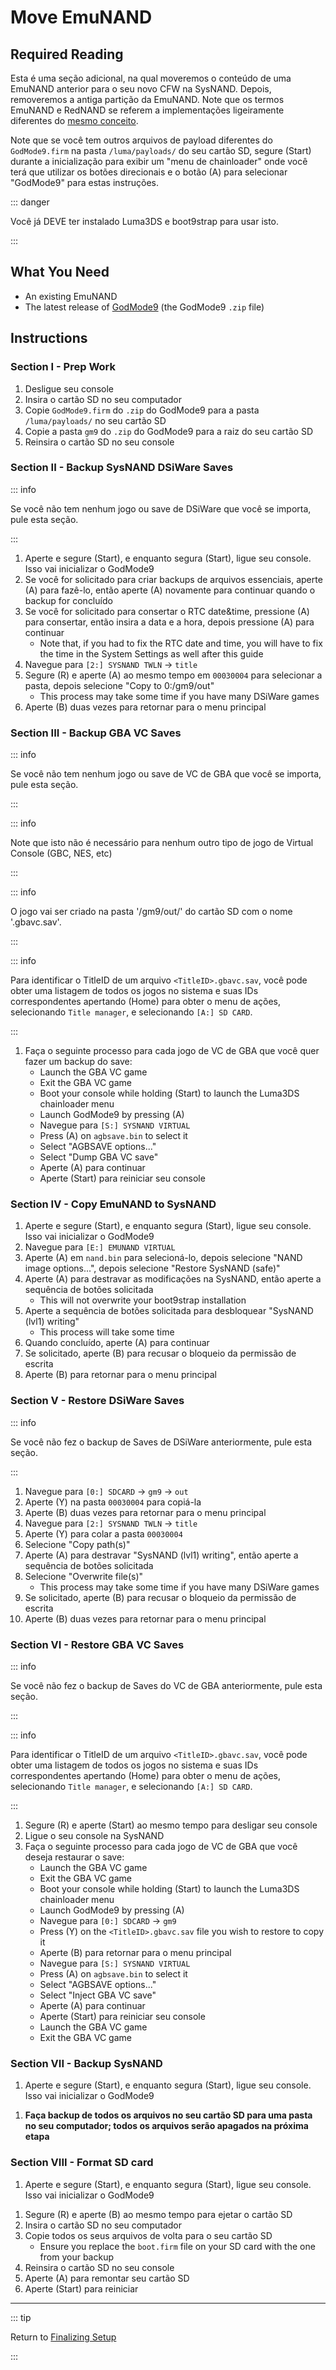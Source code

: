 # Move EmuNAND

## Required Reading

Esta é uma seção adicional, na qual moveremos o conteúdo de uma EmuNAND anterior para o seu novo CFW na SysNAND. Depois, removeremos a antiga partição da EmuNAND. Note que os termos EmuNAND e RedNAND se referem a implementações ligeiramente diferentes do [mesmo conceito](http://3dbrew.org/wiki/NAND_Redirection).

Note que se você tem outros arquivos de payload diferentes do `GodMode9.firm` na pasta `/luma/payloads/` do seu cartão SD, segure (Start) durante a inicialização para exibir um "menu de chainloader" onde você terá que utilizar os botões direcionais e o botão (A) para selecionar "GodMode9" para estas instruções.

::: danger

Você já DEVE ter instalado Luma3DS e boot9strap para usar isto.

:::

## What You Need

- An existing EmuNAND
- The latest release of [GodMode9](https://github.com/d0k3/GodMode9/releases/latest) (the GodMode9 `.zip` file)

## Instructions

### Section I - Prep Work

1. Desligue seu console
2. Insira o cartão SD no seu computador
3. Copie `GodMode9.firm` do `.zip` do GodMode9 para a pasta `/luma/payloads/` no seu cartão SD
4. Copie a pasta `gm9` do `.zip` do GodMode9 para a raiz do seu cartão SD
5. Reinsira o cartão SD no seu console

### Section II - Backup SysNAND DSiWare Saves

::: info

Se você não tem nenhum jogo ou save de DSiWare que você se importa, pule esta seção.

:::

1. Aperte e segure (Start), e enquanto segura (Start), ligue seu console. Isso vai inicializar o GodMode9
2. Se você for solicitado para criar backups de arquivos essenciais, aperte (A) para fazê-lo, então aperte (A) novamente para continuar quando o backup for concluído
3. Se você for solicitado para consertar o RTC date&time, pressione (A) para consertar, então insira a data e a hora, depois pressione (A) para continuar
   - Note that, if you had to fix the RTC date and time, you will have to fix the time in the System Settings as well after this guide
4. Navegue para `[2:] SYSNAND TWLN` -> `title`
5. Segure (R) e aperte (A) ao mesmo tempo em `00030004` para selecionar a pasta, depois selecione "Copy to 0:/gm9/out"
   - This process may take some time if you have many DSiWare games
6. Aperte (B) duas vezes para retornar para o menu principal

### Section III - Backup GBA VC Saves

::: info

Se você não tem nenhum jogo ou save de VC de GBA que você se importa, pule esta seção.

:::

::: info

Note que isto não é necessário para nenhum outro tipo de jogo de Virtual Console (GBC, NES, etc)

:::

::: info

O jogo vai ser criado na pasta '/gm9/out/' do cartão SD com o nome '<TitleID>.gbavc.sav'.

:::

::: info

Para identificar o TitleID de um arquivo `<TitleID>.gbavc.sav`, você pode obter uma listagem de todos os jogos no sistema e suas IDs correspondentes apertando (Home) para obter o menu de ações, selecionando `Title manager`, e selecionando `[A:] SD CARD`.

:::

1. Faça o seguinte processo para cada jogo de VC de GBA que você quer fazer um backup do save:
   - Launch the GBA VC game
   - Exit the GBA VC game
   - Boot your console while holding (Start) to launch the Luma3DS chainloader menu
   - Launch GodMode9 by pressing (A)
   - Navegue para `[S:] SYSNAND VIRTUAL`
   - Press (A) on `agbsave.bin` to select it
   - Select "AGBSAVE options..."
   - Select "Dump GBA VC save"
   - Aperte (A) para continuar
   - Aperte (Start) para reiniciar seu console

### Section IV - Copy EmuNAND to SysNAND

1. Aperte e segure (Start), e enquanto segura (Start), ligue seu console. Isso vai inicializar o GodMode9
2. Navegue para `[E:] EMUNAND VIRTUAL`
3. Aperte (A) em `nand.bin` para selecioná-lo, depois selecione "NAND image options...", depois selecione "Restore SysNAND (safe)"
4. Aperte (A) para destravar as modificações na SysNAND, então aperte a sequência de botões solicitada
   - This will not overwrite your boot9strap installation
5. Aperte a sequência de botões solicitada para desbloquear "SysNAND (lvl1) writing"
   - This process will take some time
6. Quando concluído, aperte (A) para continuar
7. Se solicitado, aperte (B) para recusar o bloqueio da permissão de escrita
8. Aperte (B) para retornar para o menu principal

### Section V - Restore DSiWare Saves

::: info

Se você não fez o backup de Saves de DSiWare anteriormente, pule esta seção.

:::

1. Navegue para `[0:] SDCARD` -> `gm9` -> `out`
2. Aperte (Y) na pasta `00030004` para copiá-la
3. Aperte (B) duas vezes para retornar para o menu principal
4. Navegue para `[2:] SYSNAND TWLN` -> `title`
5. Aperte (Y) para colar a pasta `00030004`
6. Selecione "Copy path(s)"
7. Aperte (A) para destravar "SysNAND (lvl1) writing", então aperte a sequência de botões solicitada
8. Selecione "Overwrite file(s)"
   - This process may take some time if you have many DSiWare games
9. Se solicitado, aperte (B) para recusar o bloqueio da permissão de escrita
10. Aperte (B) duas vezes para retornar para o menu principal

### Section VI - Restore GBA VC Saves

::: info

Se você não fez o backup de Saves do VC de GBA anteriormente, pule esta seção.

:::

::: info

Para identificar o TitleID de um arquivo `<TitleID>.gbavc.sav`, você pode obter uma listagem de todos os jogos no sistema e suas IDs correspondentes apertando (Home) para obter o menu de ações, selecionando `Title manager`, e selecionando `[A:] SD CARD`.

:::

1. Segure (R) e aperte (Start) ao mesmo tempo para desligar seu console
2. Ligue o seu console na SysNAND
3. Faça o seguinte processo para cada jogo de VC de GBA que você deseja restaurar o save:
   - Launch the GBA VC game
   - Exit the GBA VC game
   - Boot your console while holding (Start) to launch the Luma3DS chainloader menu
   - Launch GodMode9 by pressing (A)
   - Navegue para `[0:] SDCARD` -> `gm9`
   - Press (Y) on the `<TitleID>.gbavc.sav` file you wish to restore to copy it
   - Aperte (B) para retornar para o menu principal
   - Navegue para `[S:] SYSNAND VIRTUAL`
   - Press (A) on `agbsave.bin` to select it
   - Select "AGBSAVE options..."
   - Select "Inject GBA VC save"
   - Aperte (A) para continuar
   - Aperte (Start) para reiniciar seu console
   - Launch the GBA VC game
   - Exit the GBA VC game

### Section VII - Backup SysNAND

1. Aperte e segure (Start), e enquanto segura (Start), ligue seu console. Isso vai inicializar o GodMode9

<!--@include: ./_include/nand-backup.md -->

1. **Faça backup de todos os arquivos no seu cartão SD para uma pasta no seu computador; todos os arquivos serão apagados na próxima etapa**

### Section VIII - Format SD card

1. Aperte e segure (Start), e enquanto segura (Start), ligue seu console. Isso vai inicializar o GodMode9

<!--@include: ./_include/format-sd-gm9.md -->

1. Segure (R) e aperte (B) ao mesmo tempo para ejetar o cartão SD
2. Insira o cartão SD no seu computador
3. Copie todos os seus arquivos de volta para o seu cartão SD
   - Ensure you replace the `boot.firm` file on your SD card with the one from your backup
4. Reinsira o cartão SD no seu console
5. Aperte (A) para remontar seu cartão SD
6. Aperte (Start) para reiniciar

___

::: tip

Return to [Finalizing Setup](finalizing-setup)

:::

